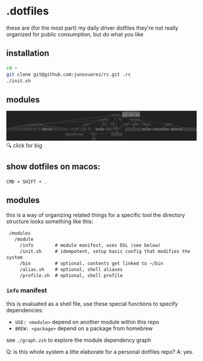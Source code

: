 # .dotfiles

these are (for the most part) my daily driver dotfiles
they're not really organized for public consumption,
but do what you like

## installation

```sh
cd ~
git clone git@github.com:junosuarez/rc.git .rc
./init.sh
```

## modules
[![](./doc/graph.svg)](./doc/graph.svg)
🔍 click for big

## show dotfiles on macos:

`CMD + SHIFT + .`

## modules
this is a way of organizing related things for a specific tool
the directory structure looks something like this:

```
 /modules
   /module
     /info        # module manifest, uses DSL (see below)
     /init.sh     # idempotent, setup basic config that modifies the system
     /bin         # optional, contents get linked to ~/bin
     /alias.sh    # optional, shell aliases
     /profile.sh  # optional, shell profile
```

### `info` manifest
this is evaluated as a shell file, use these special functions to specify dependencies:

- `USE: <module>` depend on another module within this repo
- `BREW: <package>` depend on a package from homebrew


see `./graph.zsh` to explore the module dependency graph

Q: is this whole system a litte elaborate for a personal dotfiles repo?
A: yes.
